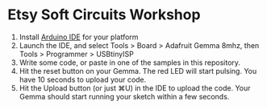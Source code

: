 # Etsy Soft Circuits Workshop

1. Install [Arduino IDE](https://learn.adafruit.com/introducing-gemma/setting-up-with-arduino-ide) for your platform
2. Launch the IDE, and select Tools > Board > Adafruit Gemma 8mhz, then Tools > Programmer > USBtinyISP
3. Write some code, or paste in one of the samples in this repository.
4. Hit the reset button on your Gemma. The red LED will start pulsing. You have 10 seconds to upload your code.
5. Hit the Upload button (or just ⌘U) in the IDE to upload the code. Your Gemma should start running your sketch within a few seconds.
